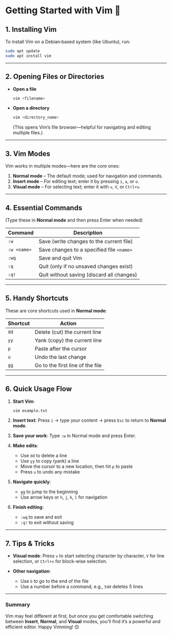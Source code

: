# Getting Started with Vim 📝

## 1. Installing Vim

To install Vim on a Debian‑based system (like Ubuntu), run:

```bash
sudo apt update
sudo apt install vim
```

---

## 2. Opening Files or Directories

* **Open a file**

  ```bash
  vim <filename>
  ```

* **Open a directory**

  ```bash
  vim <directory_name>
  ```

  (This opens Vim’s file browser—helpful for navigating and editing multiple files.)

---

## 3. Vim Modes

Vim works in multiple modes—here are the core ones:

1. **Normal mode** – The default mode; used for navigation and commands.
2. **Insert mode** – For editing text; enter it by pressing `i`, `a`, or `o`.
3. **Visual mode** – For selecting text; enter it with `v`, `V`, or `Ctrl+v`.

---

## 4. Essential Commands

(Type these in **Normal mode** and then press Enter when needed)

| Command     | Description                               |
| ----------- | ----------------------------------------- |
| `:w`        | Save (write changes to the current file)  |
| `:w <name>` | Save changes to a specified file `<name>` |
| `:wq`       | Save and quit Vim                         |
| `:q`        | Quit (only if no unsaved changes exist)   |
| `:q!`       | Quit without saving (discard all changes) |

---

## 5. Handy Shortcuts

These are core shortcuts used in **Normal mode**:

| Shortcut | Action                           |
| -------- | -------------------------------- |
| `dd`     | Delete (cut) the current line    |
| `yy`     | Yank (copy) the current line     |
| `p`      | Paste after the cursor           |
| `u`      | Undo the last change             |
| `gg`     | Go to the first line of the file |

---

## 6. Quick Usage Flow

1. **Start Vim**:

   ```bash
   vim example.txt
   ```

2. **Insert text**:
   Press `i` → type your content → press `Esc` to return to **Normal mode**.

3. **Save your work**:
   Type `:w` in Normal mode and press Enter.

4. **Make edits**:

   * Use `dd` to delete a line
   * Use `yy` to copy (yank) a line
   * Move the cursor to a new location, then hit `p` to paste
   * Press `u` to undo any mistake

5. **Navigate quickly**:

   * `gg` to jump to the beginning
   * Use arrow keys or `h`, `j`, `k`, `l` for navigation

6. **Finish editing**:

   * `:wq` to save and exit
   * `:q!` to exit without saving

---

## 7. Tips & Tricks

* **Visual mode**:
  Press `v` to start selecting character by character, `V` for line selection, or `Ctrl+v` for block-wise selection.

* **Other navigation**:

  * Use `G` to go to the end of the file
  * Use a number before a command, e.g., `5dd` deletes 5 lines

---

### Summary

Vim may feel different at first, but once you get comfortable switching between **Insert**, **Normal**, and **Visual** modes, you'll find it’s a powerful and efficient editor.
Happy Vimming! 😊

